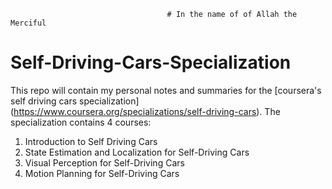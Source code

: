                                        # In the name of of Allah the Merciful

# Self-Driving-Cars-Specialization
This repo will contain my personal notes and summaries for the [coursera's self driving cars specialization] (https://www.coursera.org/specializations/self-driving-cars). The specialization contains 4 courses:
1. Introduction to Self Driving Cars
2. State Estimation and Localization for Self-Driving Cars
3. Visual Perception for Self-Driving Cars
4. Motion Planning for Self-Driving Cars
